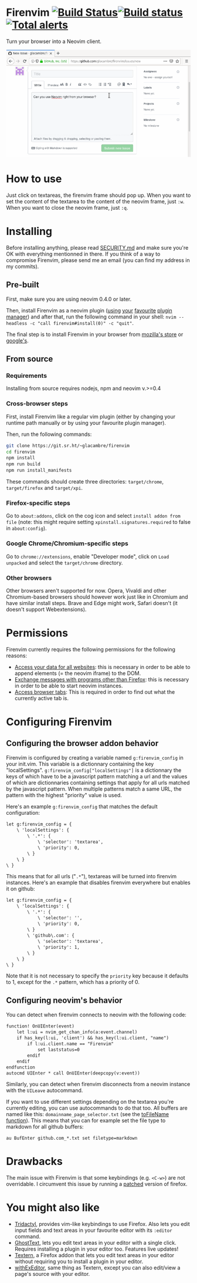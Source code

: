 # Firenvim [![Build Status](https://travis-ci.org/glacambre/firenvim.svg?branch=master)](https://travis-ci.org/glacambre/firenvim)[![Build status](https://ci.appveyor.com/api/projects/status/kboak3f5kl9hkgf4/branch/master?svg=true)](https://ci.appveyor.com/project/glacambre/firenvim/branch/master)[![Total alerts](https://img.shields.io/lgtm/alerts/g/glacambre/firenvim.svg?logo=lgtm&logoWidth=18)](https://lgtm.com/projects/g/glacambre/firenvim/alerts/)

Turn your browser into a Neovim client.

![Firenvim demo](firenvim.gif)

# How to use

Just click on textareas, the firenvim frame should pop up. When you want to set the content of the textarea to the content of the neovim frame, just `:w`. When you want to close the neovim frame, just `:q`.

# Installing

Before installing anything, please read [SECURITY.md](SECURITY.md) and make sure you're OK with everything mentionned in there. If you think of a way to compromise Firenvim, please send me an email (you can find my address in my commits).

## Pre-built

First, make sure you are using neovim 0.4.0 or later.

Then, install Firenvim as a neovim plugin ([using](https://github.com/junegunn/vim-plug) [your](https://github.com/Shougo/dein.vim) [favourite](https://github.com/tpope/vim-pathogen) [plugin](https://github.com/k-takata/minpac) [manager](https://github.com/VundleVim/Vundle.vim)) and after that, run the following command in your shell: `nvim --headless -c "call firenvim#install(0)" -c "quit"`.

The final step is to install Firenvim in your browser from [mozilla's store](https://addons.mozilla.org/en-US/firefox/addon/firenvim/) or [google's](https://chrome.google.com/webstore/detail/firenvim/egpjdkipkomnmjhjmdamaniclmdlobbo).

## From source

### Requirements

Installing from source requires nodejs, npm and neovim v.>=0.4

### Cross-browser steps

First, install Firenvim like a regular vim plugin (either by changing your runtime path manually or by using your favourite plugin manager).

Then, run the following commands:
```sh
git clone https://git.sr.ht/~glacambre/firenvim
cd firenvim
npm install
npm run build
npm run install_manifests
```
These commands should create three directories: `target/chrome`, `target/firefox` and `target/xpi`.

### Firefox-specific steps
Go to `about:addons`, click on the cog icon and select `install addon from file` (note: this might require setting `xpinstall.signatures.required` to false in `about:config`).

### Google Chrome/Chromium-specific steps
Go to `chrome://extensions`, enable "Developer mode", click on `Load unpacked` and select the `target/chrome` directory.

### Other browsers
Other browsers aren't supported for now. Opera, Vivaldi and other Chromium-based browsers should however work just like in Chromium and have similar install steps. Brave and Edge might work, Safari doesn't (it doesn't support Webextensions).

# Permissions

Firenvim currently requires the following permissions for the following reasons:

- [Access your data for all websites](https://support.mozilla.org/en-US/kb/permission-request-messages-firefox-extensions?as=u&utm_source=inproduct#w_access-your-data-for-all-websites): this is necessary in order to be able to append elements (= the neovim iframe) to the DOM.
- [Exchange messages with programs other than Firefox](https://support.mozilla.org/en-US/kb/permission-request-messages-firefox-extensions?as=u#w_exchange-messages-with-programs-other-than-firefox): this is necessary in order to be able to start neovim instances.
- [Access browser tabs](https://support.mozilla.org/en-US/kb/permission-request-messages-firefox-extensions?as=u#w_access-browser-tabs): This is required in order to find out what the currently active tab is.

# Configuring Firenvim

## Configuring the browser addon behavior

Firenvim is configured by creating a variable named `g:firenvim_config` in your init.vim. This variable is a dictionnary containing the key "localSettings". `g:firenvim_config["localSettings"]` is a dictionnary the keys of which have to be a javascript pattern matching a url and the values of which are dictionnaries containing settings that apply for all urls matched by the javascript pattern. When multiple patterns match a same URL, the pattern with the highest "priority" value is used.

Here's an example `g:firenvim_config` that matches the default configuration:
```
let g:firenvim_config = {
    \ 'localSettings': {
        \ '.*': {
            \ 'selector': 'textarea',
            \ 'priority': 0,
        \ }
    \ }
\ }
```
This means that for all urls ("`.*`"), textareas will be turned into firenvim instances. Here's an example that disables firenvim everywhere but enables it on github:
```vimscript
let g:firenvim_config = {
    \ 'localSettings': {
        \ '.*': {
            \ 'selector': '',
            \ 'priority': 0,
        \ }
        \ 'github\.com': {
            \ 'selector': 'textarea',
            \ 'priority': 1,
        \ }
    \ }
\ }
```
Note that it is not necessary to specify the `priority` key because it defaults to 1, except for the `.*` pattern, which has a priority of 0.

## Configuring neovim's behavior

You can detect when firenvim connects to neovim with the following code:
```
function! OnUIEnter(event)
    let l:ui = nvim_get_chan_info(a:event.channel)
    if has_key(l:ui, 'client') && has_key(l:ui.client, "name")
        if l:ui.client.name == "Firenvim"
            set laststatus=0
        endif
    endif
endfunction
autocmd UIEnter * call OnUIEnter(deepcopy(v:event))
```

Similarly, you can detect when firenvim disconnects from a neovim instance with the `UILeave` autocommand.

If you want to use different settings depending on the textarea you're currently editing, you can use autocommands to do that too. All buffers are named like this: `domainname_page_selector.txt` (see the [toFileName function](src/utils/utils.ts)). This means that you can for example set the file type to markdown for all github buffers:
```
au BufEnter github.com_*.txt set filetype=markdown
```

# Drawbacks

The main issue with Firenvim is that some keybindings (e.g. `<C-w>`) are not overridable. I circumvent this issue by running a [patched](https://github.com/glacambre/firefox-patches) version of firefox.

# You might also like

- [Tridactyl](https://github.com/tridactyl/tridactyl), provides vim-like keybindings to use Firefox. Also lets you edit input fields and text areas in your favourite editor with its `:editor` command.
- [GhostText](https://github.com/GhostText/GhostText), lets you edit text areas in your editor with a single click. Requires installing a plugin in your editor too. Features live updates!
- [Textern](https://github.com/jlebon/textern), a Firefox addon that lets you edit text areas in your editor without requiring you to install a plugin in your editor.
- [withExEditor](https://github.com/asamuzaK/withExEditor), same thing as Textern, except you can also edit/view a page's source with your editor.
